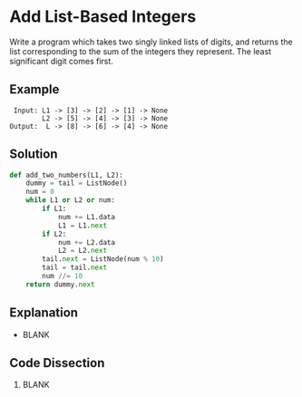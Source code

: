# Add List-Based Integers
Write a program which takes two singly linked lists of digits, and returns the list corresponding to the sum of the integers they represent. The least significant digit comes first.
  
## Example
```
 Input: L1 -> [3] -> [2] -> [1] -> None
        L2 -> [5] -> [4] -> [3] -> None
Output:  L -> [8] -> [6] -> [4] -> None
```
  
## Solution
```python
def add_two_numbers(L1, L2):
    dummy = tail = ListNode()
    num = 0
    while L1 or L2 or num:
        if L1:
            num += L1.data
            L1 = L1.next
        if L2:
            num += L2.data
            L2 = L2.next
        tail.next = ListNode(num % 10)
        tail = tail.next
        num //= 10
    return dummy.next
```
  
## Explanation
* BLANK
  
## Code Dissection
1. BLANK